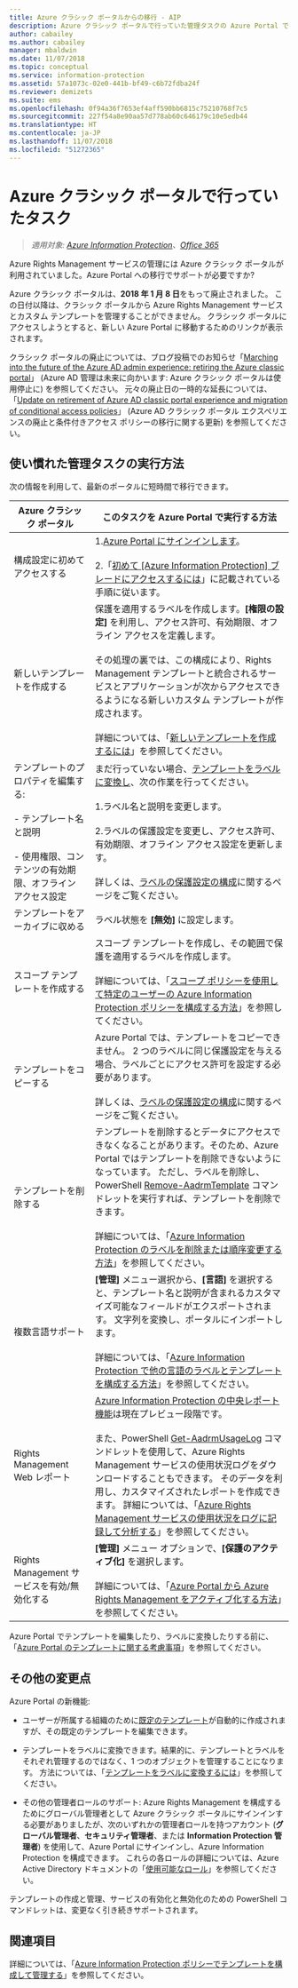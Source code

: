 ```yaml
---
title: Azure クラシック ポータルからの移行 - AIP
description: Azure クラシック ポータルで行っていた管理タスクの Azure Portal での操作に関する概要
author: cabailey
ms.author: cabailey
manager: mbaldwin
ms.date: 11/07/2018
ms.topic: conceptual
ms.service: information-protection
ms.assetid: 57a1073c-02e0-441b-bf49-c6b72fdba24f
ms.reviewer: demizets
ms.suite: ems
ms.openlocfilehash: 0f94a36f7653ef4aff590bb6815c75210768f7c5
ms.sourcegitcommit: 227f54a8e90aa57d778ab60c646179c10e5edb44
ms.translationtype: HT
ms.contentlocale: ja-JP
ms.lasthandoff: 11/07/2018
ms.locfileid: "51272365"
---
```

# <a name="tasks-that-you-used-to-do-with-the-azure-classic-portal"></a>Azure クラシック ポータルで行っていたタスク

>*適用対象: [Azure Information Protection](https://azure.microsoft.com/pricing/details/information-protection)、[Office 365](http://download.microsoft.com/download/E/C/F/ECF42E71-4EC0-48FF-AA00-577AC14D5B5C/Azure_Information_Protection_licensing_datasheet_EN-US.pdf)*

Azure Rights Management サービスの管理には Azure クラシック ポータルが利用されていました。Azure Portal への移行でサポートが必要ですか?

Azure クラシック ポータルは、**2018 年 1 月 8 日**をもって廃止されました。 この日付以降は、クラシック ポータルから Azure Rights Management サービスとカスタム テンプレートを管理することができません。 クラシック ポータルにアクセスしようとすると、新しい Azure Portal に移動するためのリンクが表示されます。

クラシック ポータルの廃止については、ブログ投稿でのお知らせ「[Marching into the future of the Azure AD admin experience: retiring the Azure classic portal](https://cloudblogs.microsoft.com/enterprisemobility/2017/09/18/marching-into-the-future-of-the-azure-ad-admin-experience-retiring-the-azure-classic-portal/)」 (Azure AD 管理は未来に向かいます: Azure クラシック ポータルは使用停止に) を参照してください。 元々の廃止日の一時的な延長については、「[Update on retirement of Azure AD classic portal experience and migration of conditional access policies](https://cloudblogs.microsoft.com/enterprisemobility/2017/11/29/update-on-retirement-of-azure-ad-classic-portal-experience-and-migration-of-conditional-access-policies/)」 (Azure AD クラシック ポータル エクスペリエンスの廃止と条件付きアクセス ポリシーの移行に関する更新) を参照してください。

## <a name="how-to-do-your-familiar-admin-tasks"></a>使い慣れた管理タスクの実行方法

次の情報を利用して、最新のポータルに短時間で移行できます。

|Azure クラシック ポータル|このタスクを Azure Portal で実行する方法
|-----------|--------------------|
|構成設定に初めてアクセスする|1.[Azure Portal にサインインします](configure-policy.md#signing-in-to-the-azure-portal)。<br /><br />2.「[初めて [Azure Information Protection] ブレードにアクセスするには](configure-policy.md#to-access-the-azure-information-protection-blade-for-the-first-time)」に記載されている手順に従います。
|新しいテンプレートを作成する|保護を適用するラベルを作成します。**[権限の設定]** を利用し、アクセス許可、有効期限、オフライン アクセスを定義します。 <br /><br />その処理の裏では、この構成により、Rights Management テンプレートと統合されるサービスとアプリケーションが次からアクセスできるようになる新しいカスタム テンプレートが作成されます。<br /><br />詳細については、「[新しいテンプレートを作成するには](configure-policy-templates.md#to-create-a-new-template)」を参照してください。
|テンプレートのプロパティを編集する: <br /><br />- テンプレート名と説明<br /><br />- 使用権限、コンテンツの有効期限、オフライン アクセス設定|まだ行っていない場合、[テンプレートをラベルに変換し](configure-policy-templates.md#to-convert-templates-to-labels)、次の作業を行ってください。<br /><br />1.ラベル名と説明を変更します。<br /><br />2.ラベルの保護設定を変更し、アクセス許可、有効期限、オフライン アクセス設定を更新します。<br /><br />詳しくは、[ラベルの保護設定の構成](configure-policy-protection.md#to-configure-a-label-for-protection-settings)に関するページをご覧ください。
|テンプレートをアーカイブに収める|ラベル状態を **[無効]** に設定します。
|スコープ テンプレートを作成する|スコープ テンプレートを作成し、その範囲で保護を適用するラベルを作成します。 <br /><br />詳細については、「[スコープ ポリシーを使用して特定のユーザーの Azure Information Protection ポリシーを構成する方法](configure-policy-scope.md)」を参照してください。
|テンプレートをコピーする|Azure Portal では、テンプレートをコピーできません。 2 つのラベルに同じ保護設定を与える場合、ラベルごとにアクセス許可を設定する必要があります。 <br /><br />詳しくは、[ラベルの保護設定の構成](configure-policy-protection.md#to-configure-a-label-for-protection-settings)に関するページをご覧ください。
|テンプレートを削除する|テンプレートを削除するとデータにアクセスできなくなることがあります。そのため、Azure Portal ではテンプレートを削除できないようになっています。 ただし、ラベルを削除し、PowerShell [Remove-AadrmTemplate](/powershell/module/aadrm/remove-aadrmtemplate) コマンドレットを実行すれば、テンプレートを削除できます。 <br /><br />詳細については、「[Azure Information Protection のラベルを削除または順序変更する方法](configure-policy-delete-reorder.md)」を参照してください。
|複数言語サポート|**[管理]** メニュー選択から、**[言語]** を選択すると、テンプレート名と説明が含まれるカスタマイズ可能なフィールドがエクスポートされます。 文字列を変換し、ポータルにインポートします。 <br /><br />詳細については、「[Azure Information Protection で他の言語のラベルとテンプレートを構成する方法](configure-policy-languages.md)」を参照してください。
|Rights Management Web レポート|[Azure Information Protection の中央レポート機能](reports-aip.md)は現在プレビュー段階です。<br /><br />また、PowerShell [Get-AadrmUsageLog](/powershell/module/aadrm/Get-AadrmUsageLog) コマンドレットを使用して、Azure Rights Management サービスの使用状況ログをダウンロードすることもできます。 そのデータを利用し、カスタマイズされたレポートを作成できます。 詳細については、「[Azure Rights Management サービスの使用状況をログに記録して分析する](log-analyze-usage.md)」を参照してください。
|Rights Management サービスを有効/無効化する|**[管理]** メニュー オプションで、**[保護のアクティブ化]** を選択します。<br /><br />詳細については、「[Azure Portal から Azure Rights Management をアクティブ化する方法](activate-azure.md)」を参照してください。

Azure Portal でテンプレートを編集したり、ラベルに変換したりする前に、「[Azure Portal のテンプレートに関する考慮事項](configure-policy-templates.md#considerations-for-templates-in-the-azure-portal)」を参照してください。


## <a name="what-else-has-changed"></a>その他の変更点

Azure Portal の新機能:

- ユーザーが所属する組織のために[既定のテンプレート](configure-policy-templates.md#default-templates)が自動的に作成されますが、その既定のテンプレートを編集できます。

- テンプレートをラベルに変換できます。結果的に、テンプレートとラベルをそれぞれ管理するのではなく、1 つのオブジェクトを管理することになります。 方法については、「[テンプレートをラベルに変換するには](configure-policy-templates.md#to-convert-templates-to-labels)」を参照してください。

- その他の管理者ロールのサポート: Azure Rights Management を構成するためにグローバル管理者として Azure クラシック ポータルにサインインする必要がありましたが、次のいずれかの管理者ロールを持つアカウント (**グローバル管理者**、**セキュリティ管理者**、または **Information Protection 管理者**) を使用して、Azure Portal にサインインし、Azure Information Protection を構成できます。 これらの各ロールの詳細については、Azure Active Directory ドキュメントの「[使用可能なロール](/azure/active-directory/active-directory-assign-admin-roles-azure-portal#available-roles)」を参照してください。

テンプレートの作成と管理、サービスの有効化と無効化のための PowerShell コマンドレットは、変更なく引き続きサポートされます。

## <a name="see-also"></a>関連項目
詳細については、「[Azure Information Protection ポリシーでテンプレートを構成して管理する](configure-policy-templates.md)」を参照してください。


